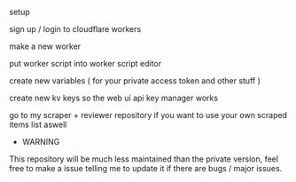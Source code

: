 setup

sign up / login to cloudflare workers

make a new worker

put worker script into worker script editor

create new variables ( for your private access token and other stuff )

create new kv keys so the web ui api key manager works

go to my scraper + reviewer repository if you want to use your own scraped items list aswell


* WARNING 

This repository will be much less maintained than the private version, feel free to make a issue telling me to update it if there are bugs / major issues.
